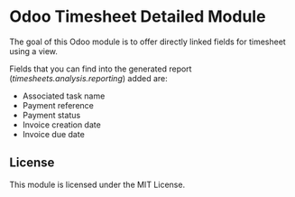 # Odoo Timesheet Detailed Module

The goal of this Odoo module is to offer directly linked fields for timesheet using a view.

Fields that you can find into the generated report (<i>timesheets.analysis.reporting</i>) added are:
<ul>
<li>Associated task name</li>
<li>Payment reference</li>
<li>Payment status</li>
<li>Invoice creation date</li>
<li>Invoice due date</li>
</ul>

## License

This module is licensed under the MIT License.
